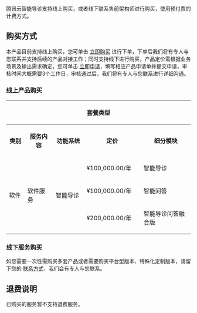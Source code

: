 腾讯云智能导诊支持线上购买，或者线下联系售前架构师进行购买，使用预付费的计费方式。

## 购买方式
本产品目前支持线上购买，您可单击 [立即购买](https://buy.cloud.tencent.com/ig) 进行下单，下单后我们将有专人与您联系并支持后续的产品对接工作；同时支持线下进行购买，产品定价需根据业务场景及输出需求确定，您可单击 [立即申请](https://cloud.tencent.com/apply/p/cjjobm6vaen)，填写相应产品申请单并提交申请，审核时间大概需要3个工作日，审核通过后，我们将有专人与您联系进行详细沟通。
### 线上产品购买
<melo-data data-src="{}" data-version="2.1.0"></melo-data><table ><colgroup><col  width="57px"><col  width="95px"><col  width="105px"><col  width="168px"><col  width="178px"></colgroup>
<tbody>
<tr>
<th   colspan="5" rowspan="1" align="" valign="middle"><p>套餐类型</p></td>
 </tr>

<tr>
<th   colspan="1" rowspan="1" align="" valign="middle"><p>类别</p></td>
 <th   colspan="1" rowspan="1" align="" valign="middle"><p>服务内容</p></td>
 <th   colspan="1" rowspan="1" align="" valign="middle"><p>功能系统</p></td>
 <th   colspan="1" rowspan="1" align="" valign="middle"><p>定价</p></td>
 <th   colspan="1" rowspan="1" align="" valign="middle"><p>细分模块</p></td>
 </tr>

<tr>
<td   colspan="1" rowspan="3" align="" valign="middle"><p>软件</p></td>
 <td   colspan="1" rowspan="3" align="" valign="middle"><p>软件服务</p></td>
 <td   colspan="1" rowspan="3" align="" valign="middle"><p>智能导诊</p></td>
 <td   colspan="1" rowspan="1" align="" valign="middle"><p>¥100,000.00/年</p></td>
 <td   colspan="1" rowspan="1" align="" valign="middle"><p>智能导诊</p></td>
 </tr>

<tr>
<td   colspan="1" rowspan="1" align="" valign="middle"><p>¥100,000.00/年</p></td>
 <td   colspan="1" rowspan="1" align="" valign="middle"><p>智能问答</p></td>
 </tr>

<tr>
<td   colspan="1" rowspan="1" align="" valign="middle"><p>¥200,000.00/年</p></td>
 <td   colspan="1" rowspan="1" align="" valign="middle"><p>智能导诊问答融合版</p></td>
</tr>

</tbody>
</table>

### 线下服务购买
如您需要一次性需购买多套产品或者需要购买平台型版本、特殊化定制版本，请留下您的 [联系方式](https://cloud.tencent.com/apply/p/cjjobm6vaen)，我们会有专人与您联系。

## 退费说明
已购买的服务暂不支持退费服务。

